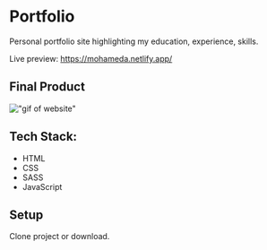 # Portfolio

Personal portfolio site highlighting my education, experience, skills.

Live preview: https://mohameda.netlify.app/

## Final Product

!["gif of website"](https://github.com/Mohamed-C0DE/Portfolio/blob/main/portfolio.gif?raw=true)

## Tech Stack:

- HTML
- CSS
- SASS
- JavaScript

## Setup

Clone project or download.
